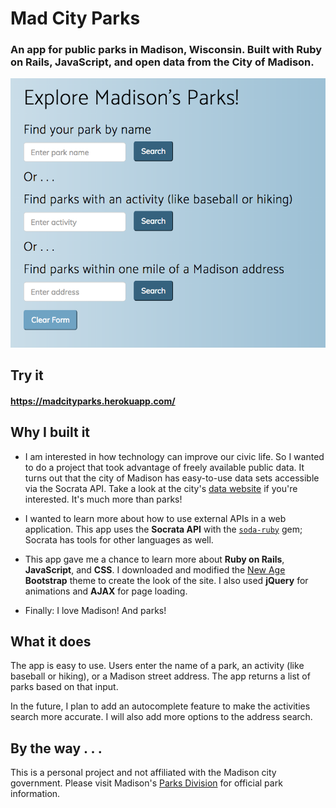 # Mad City Parks

### An app for public parks in Madison, Wisconsin. Built with Ruby on Rails, JavaScript, and open data from the City of Madison.

![Screenshot_Search_Page](app/assets/images/Madison_Parks_Address_One_Mile.png)

## Try it<br />
#### https://madcityparks.herokuapp.com/


## Why I built it
* I am interested in how technology can improve our civic life. So I wanted to do a project that took advantage of freely available public data. It turns out that the city of Madison has easy-to-use data sets accessible via the Socrata API. Take a look at the city's [data website](https://data.cityofmadison.com/) if you're interested. It's much more than parks!

* I wanted to learn more about how to use external APIs in a web application. This app uses the **Socrata API** with the [`soda-ruby`](https://github.com/socrata/soda-ruby) gem; Socrata has tools for other languages as well.

* This app gave me a chance to learn more about **Ruby on Rails**, **JavaScript**, and **CSS**. I downloaded and modified the [New Age](https://startbootstrap.com/template-overviews/new-age/) **Bootstrap** theme to create the look of the site. I also used **jQuery** for animations and **AJAX** for page loading.

* Finally: I love Madison! And parks!

## What it does
The app is easy to use. Users enter the name of a park, an activity (like baseball or hiking), or a Madison street address. The app returns a list of parks based on that input.

In the future, I plan to add an autocomplete feature to make the activities search more accurate. I will also add more options to the address search.

## By the way . . .
This is a personal project and not affiliated with the Madison city government. Please visit Madison's [Parks Division](http://www.cityofmadison.com/parks/) for official park information.
